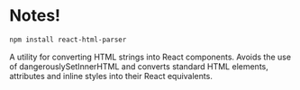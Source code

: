 # Notes!

````Bash
npm install react-html-parser
````

A utility for converting HTML strings into React components. Avoids the use of dangerouslySetInnerHTML and converts standard HTML elements, attributes and inline styles into their React equivalents.